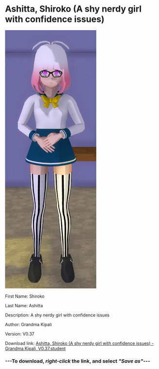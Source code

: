 # Ashitta, Shiroko (A shy nerdy girl with confidence issues)

<img src = "https://raw.githubusercontent.com/Arbiter1223/Daigaku-Gurashi-Custom-Students/master/Students/Files/Ashitta%2C%20Shiroko%20(A%20shy%20nerdy%20girl%20with%20confidence%20issues).png">

First Name: Shiroko

Last Name: Ashitta

Description: A shy nerdy girl with confidence issues

Author: Grandma Kipali

Version: V0.37

Download link: <a href="https://raw.githubusercontent.com/Arbiter1223/Daigaku-Gurashi-Custom-Students/master/Students/Files/Ashitta%2C%20Shiroko%20(A%20shy%20nerdy%20girl%20with%20confidence%20issues)%20-%20Grandma%20Kipali%2C%20V0.37.student">Ashitta, Shiroko (A shy nerdy girl with confidence issues) - Grandma Kipali, V0.37.student</a>

### ---**To download, _right-click_ the link, and select _"Save as"_**---
